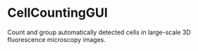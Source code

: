 # CellCountingGUI
Count and group automatically detected cells in large-scale 3D fluorescence microscopy images.
